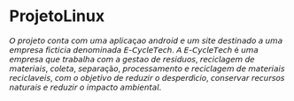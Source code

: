 # ProjetoLinux
𝘖 𝘱𝘳𝘰𝘫𝘦𝘵𝘰 𝘤𝘰𝘯𝘵𝘢 𝘤𝘰𝘮 𝘶𝘮𝘢 𝘢𝘱𝘭𝘪𝘤𝘢ç𝘢𝘰 𝘢𝘯𝘥𝘳𝘰𝘪𝘥 𝘦 𝘶𝘮 𝘴𝘪𝘵𝘦 𝘥𝘦𝘴𝘵𝘪𝘯𝘢𝘥𝘰 𝘢 𝘶𝘮𝘢 𝘦𝘮𝘱𝘳𝘦𝘴𝘢 𝘧𝘪𝘤𝘵𝘪𝘤𝘪𝘢 𝘥𝘦𝘯𝘰𝘮𝘪𝘯𝘢𝘥𝘢 𝘌-𝘊𝘺𝘤𝘭𝘦𝘛𝘦𝘤𝘩. 𝘈 𝘌-𝘊𝘺𝘤𝘭𝘦𝘛𝘦𝘤𝘩 é 𝘶𝘮𝘢 𝘦𝘮𝘱𝘳𝘦𝘴𝘢 𝘲𝘶𝘦 
𝘵𝘳𝘢𝘣𝘢𝘭𝘩𝘢 𝘤𝘰𝘮 𝘢 𝘨𝘦𝘴𝘵𝘢𝘰 𝘥𝘦 𝘳𝘦𝘴𝘪𝘥𝘶𝘰𝘴, 𝘳𝘦𝘤𝘪𝘤𝘭𝘢𝘨𝘦𝘮 𝘥𝘦 𝘮𝘢𝘵𝘦𝘳𝘪𝘢𝘪𝘴, 𝘤𝘰𝘭𝘦𝘵𝘢, 𝘴𝘦𝘱𝘢𝘳𝘢çã𝘰, 𝘱𝘳𝘰𝘤𝘦𝘴𝘴𝘢𝘮𝘦𝘯𝘵𝘰 𝘦 𝘳𝘦𝘤𝘪𝘤𝘭𝘢𝘨𝘦𝘮 𝘥𝘦 𝘮𝘢𝘵𝘦𝘳𝘪𝘢𝘪𝘴 𝘳𝘦𝘤𝘪𝘤𝘭𝘢𝘷𝘦𝘪𝘴,
𝘤𝘰𝘮 𝘰 𝘰𝘣𝘫𝘦𝘵𝘪𝘷𝘰 𝘥𝘦 𝘳𝘦𝘥𝘶𝘻𝘪𝘳 𝘰 𝘥𝘦𝘴𝘱𝘦𝘳𝘥í𝘤𝘪𝘰, 𝘤𝘰𝘯𝘴𝘦𝘳𝘷𝘢𝘳 𝘳𝘦𝘤𝘶𝘳𝘴𝘰𝘴 𝘯𝘢𝘵𝘶𝘳𝘢𝘪𝘴 𝘦 𝘳𝘦𝘥𝘶𝘻𝘪𝘳 𝘰 𝘪𝘮𝘱𝘢𝘤𝘵𝘰 
𝘢𝘮𝘣𝘪𝘦𝘯𝘵𝘢𝘭.
